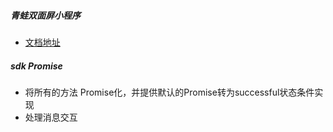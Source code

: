 
##### 青蛙双面屏小程序
- [文档地址](https://pay.weixin.qq.com/wiki/doc/wxfacepay/develop/)

##### sdk Promise
- 将所有的方法 Promise化，并提供默认的Promise转为successful状态条件实现
- 处理消息交互
